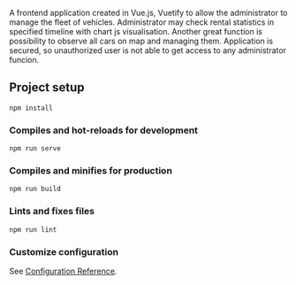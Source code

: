 A frontend application created in Vue.js, Vuetify to allow the administrator to manage the fleet of vehicles. Administrator may check rental statistics in specified timeline with chart js visualisation. Another great function is possibility to observe all cars on map and managing them. Application is secured, so unauthorized user is not able to get access to any administrator funcion.

## Project setup
```
npm install
```

### Compiles and hot-reloads for development
```
npm run serve
```

### Compiles and minifies for production
```
npm run build
```

### Lints and fixes files
```
npm run lint
```

### Customize configuration
See [Configuration Reference](https://cli.vuejs.org/config/).
